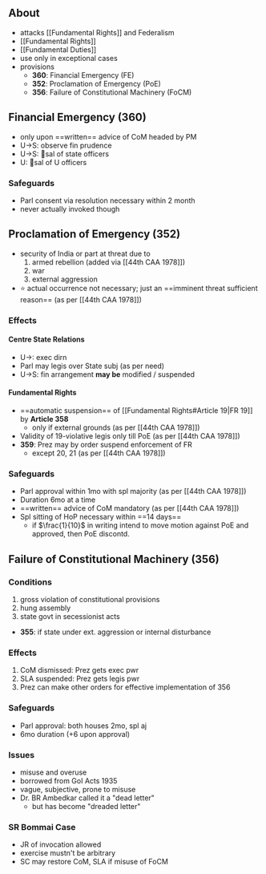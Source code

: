 ## About
- attacks [[Fundamental Rights]] and Federalism
- [[Fundamental Rights]]
- [[Fundamental Duties]]
- use only in exceptional cases
- provisions
	- **360**: Financial Emergency (FE)
	- **352**: Proclamation of Emergency (PoE)
	- **356**: Failure of Constitutional Machinery (FoCM)
## Financial Emergency (360)
- only upon ==written== advice of CoM headed by PM
- U$\rightarrow$S: observe fin prudence
- U$\rightarrow$S: 🔻sal of state officers
- U: 🔻sal of U officers
### Safeguards
- Parl consent via resolution necessary within 2 month
- never actually invoked though

## Proclamation of Emergency (352)
- security of India or part at threat due to
	1. armed rebellion (added via [[44th CAA 1978]])
	2. war
	3. external aggression
- ⭐ actual occurrence not necessary; just an ==imminent threat sufficient reason== (as per [[44th CAA 1978]])
### Effects
#### Centre State Relations
- U$\rightarrow$: exec dirn
- Parl may legis over State subj (as per need)
- U$\rightarrow$S: fin arrangement **may be** modified / suspended

#### Fundamental Rights
- ==automatic suspension== of [[Fundamental Rights#Article 19|FR 19]] by **Article 358**
	- only if external grounds (as per [[44th CAA 1978]])
- Validity of 19-violative legis only till PoE (as per [[44th CAA 1978]])
- **359**: Prez may by order suspend enforcement of FR
	- except 20, 21 (as per [[44th CAA 1978]])
### Safeguards
- Parl approval within 1mo with spl majority (as per [[44th CAA 1978]])
- Duration 6mo at a time
- ==written== advice of CoM mandatory (as per [[44th CAA 1978]])
- Spl sitting of HoP necessary within ==14 days==
	- if $\frac{1}{10}$ in writing intend to move motion against PoE and approved, then PoE discontd.
## Failure of Constitutional Machinery (356)
### Conditions
1. gross violation of constitutional provisions
2. hung assembly
3. state govt in secessionist acts
- **355**: if state under ext. aggression or internal disturbance
### Effects
1. CoM dismissed: Prez gets exec pwr
2. SLA suspended: Prez gets legis pwr
3. Prez can make other orders for effective implementation of 356
### Safeguards
- Parl approval: both houses 2mo, spl aj
- 6mo duration (+6 upon approval)
### Issues
- misuse and overuse
- borrowed from GoI Acts 1935
- vague, subjective, prone to misuse
- Dr. BR Ambedkar called it a "dead letter"
	- but has become "dreaded letter"
### SR Bommai Case
- JR of invocation allowed
- exercise mustn't be arbitrary
- SC may restore CoM, SLA if misuse of FoCM